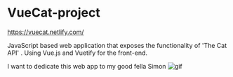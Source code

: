 # VueCat-project

https://vuecat.netlify.com/

JavaScript based web application that exposes the functionality of 'The Cat API' . Using Vue.js and Vuetify for the front-end.


I want to dedicate this web app to my good fella Simon 
<img src="https://media.giphy.com/media/J47SiuFF2av3qW51QM/giphy.gif" alt="gif">


